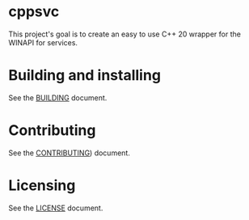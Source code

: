 # cppsvc

This project's goal is to create an easy to use C++ 20 wrapper for the WINAPI for services.

# Building and installing

See the [BUILDING](BUILDING.md) document.

# Contributing

See the [CONTRIBUTING](CONTRIBUTING.md)) document.

# Licensing

See the [LICENSE](./LICENSE) document.

